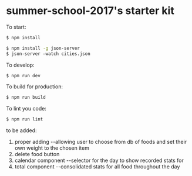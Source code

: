 # summer-school-2017's starter kit

To start:

```bash
$ npm install
```

```bash
$ npm install -g json-server
$ json-server —watch cities.json
```

To develop:

```bash
$ npm run dev
```

To build for production:

```bash
$ npm run build
```

To lint you code:

```bash
$ npm run lint
```


to be added:
1. proper adding --allowing user to choose from db of foods and set their own weight to the chosen item
2. delete food button
3. calendar component --selector for the day to show recorded stats for
4. total component --consolidated stats for all food throughout the day

